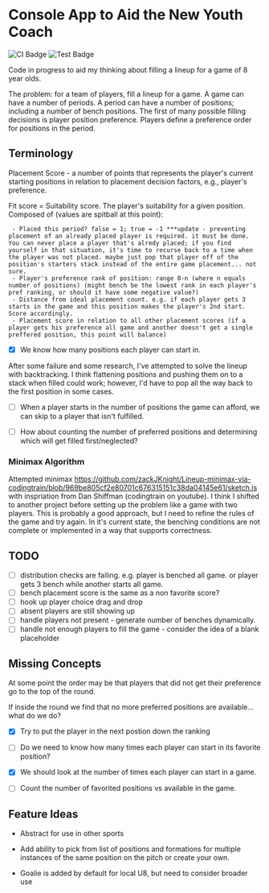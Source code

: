 # Console App to Aid the New Youth Coach

![CI Badge](https://img.shields.io/azure-devops/build/zacharyknight/ce6418bd-131f-4ad6-b014-b24d45714fde/5.svg?label=Azure%20Devops&style=flat) ![Test Badge](https://img.shields.io/azure-devops/tests/zacharyknight/Lineup.Coach/5.svg?style=flat)

Code in progress to aid my thinking about filling a lineup for a game of 8 year olds.

The problem: for a team of players, fill a lineup for a game. A game can have a number of periods. A period can have a number of positions; including a number of bench positions. The first of many possible filling decisions is player position preference. Players define a preference order for positions in the period.

## Terminology

Placement Score - a number of points that represents the player's current starting positions in relation to placement decision factors, e.g., player's preference.

Fit score = Suitability score. The player's suitability for a given position. Composed of (values are spitball at this point):

     - Placed this period? false = 1; true = -1 ***update - preventing placement of an already placed player is required. it must be done. You can never place a player that's alredy placed; if you find yourself in that situation, it's time to recurse back to a time when the player was not placed. maybe just pop that player off of the position's starters stack instead of the entire game placement... not sure.
     - Player's preference rank of position: range 0-n (where n equals number of positions) (might bench be the lowest rank in each player's pref ranking, or should it have some negative value?)
     - Distance from ideal placement count. e.g. if each player gets 3 starts in the game and this position makes the player's 2nd start. Score accordingly.
     - Placement score in relation to all other placement scores (if a player gets his preference all game and another doesn't get a single preffered position, this point will balance)

- [x] We know how many positions each player can start in. 

After some failure and some research, I've attempted to solve the lineup with backtracking. I think flattening positions and pushing them on to a stack when filled could work; however, I'd have to pop all the way back to the first position in some cases.

- [ ] When a player starts in the number of positions the game can afford, we can skip to a player that isn't fulfilled.

- [ ] How about counting the number of preferred positions and determining which will get filled first/neglected?

### Minimax Algorithm

Attempted minimax https://github.com/zackJKnight/Lineup-minimax-via-codingtrain/blob/969be805cf2e80701c676315151c38da04145e61/sketch.js with inspriation from Dan Shiffman (codingtrain on youtube). I think I shifted to another project before setting up the problem like a game with two players. This is probably a good approach, but I need to refine the rules of the game and try again. In it's current state, the benching conditions are not complete or implemented in a way that supports correctness.

## TODO

- [ ] distribution checks are failing. e.g. player is benched all game. or player gets 3 bench while another starts all game.
- [ ] bench placement score is the same as a non favorite score?
- [ ] hook up player choice drag and drop
- [ ] absent players are still showing up
- [ ] handle players not present - generate number of benches dynamically.
- [ ] handle not enough players to fill the game - consider the idea of a blank placeholder

## Missing Concepts

At some point the order may be that players that did not get their preference go to the top of the round.

If inside the round we find that no more preferred positions are available... what do we do?

- [x] Try to put the player in the next postion down the ranking

- [ ] Do we need to know how many times each player can start in its favorite position?

- [x] We should look at the number of times each player can start in a game.

- [ ] Count the number of favorited positions vs available in the game.

## Feature Ideas

- Abstract for use in other sports

- Add ability to pick from list of positions and formations for multiple instances of the same position on the pitch or create your own.

- Goalie is added by default for local U8, but need to consider broader use
